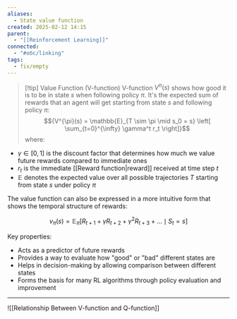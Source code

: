 ```yaml
---
aliases:
  - State value function
created: 2025-02-12 14:15
parent:
  - "[[Reinforcement Learning]]"
connected:
  - "#обс/linking"
tags:
  - fix/empty
---
```


> [!tip] Value Function (V-function)
V-function $V^\pi(s)$ shows how good it is to be in state $s$ when following policy $\pi$.
It's the expected sum of rewards that an agent will get starting from state $s$ and following policy $\pi$:
$${V^{\pi}(s) = \mathbb{E}_{T \sim \pi \mid s_0 = s} \left[ \sum_{t=0}^{\infty} \gamma^t r_t \right]}$$
where:
- $\gamma \in [0,1]$ is the discount factor that determines how much we value future rewards compared to immediate ones
- $r_t$ is the immediate [[Reward function|reward]] received at time step $t$
- $\mathbb{E}$ denotes the expected value over all possible trajectories $T$ starting from state $s$ under policy $\pi$

The value function can also be expressed in a more intuitive form that shows the temporal structure of rewards:

$$v_\pi(s) = \mathbb{E}_\pi \left[ R_{t+1} + \gamma R_{t+2} + \gamma^2 R_{t+3} + \dots \mid S_t = s \right]$$

Key properties:
- Acts as a predictor of future rewards
- Provides a way to evaluate how "good" or "bad" different states are
- Helps in decision-making by allowing comparison between different states
- Forms the basis for many RL algorithms through policy evaluation and improvement

---

![[Relationship Between V-function and Q-function]]